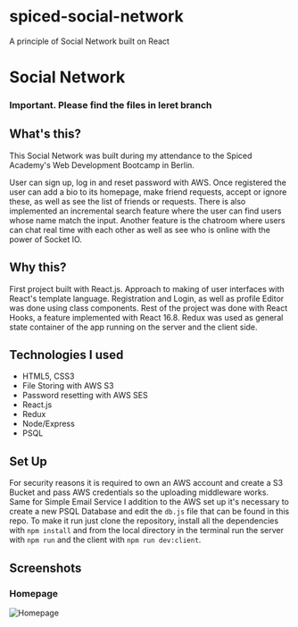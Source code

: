 # spiced-social-network
A principle of Social Network built on React

# Social Network

### Important. Please find the files in leret branch

## What's this?

This Social Network was built during my attendance to the Spiced Academy's Web Development Bootcamp in Berlin. 

User can sign up, log in and reset password with AWS.
Once registered the user can add a bio to its homepage, make friend requests, accept or ignore these, as well as see the list of friends or requests. There is also implemented an incremental search feature where the user can find users whose name match the input.
Another feature is the chatroom where users can chat real time with each other as well as see who is online with the power of Socket IO.

## Why this?

First project built with React.js. Approach to making of user interfaces with React's template language. Registration and Login, as well as profile Editor was done using class components. Rest of the project was done with React Hooks, a feature implemented with React 16.8. 
Redux was used as general state container of the app running on the server and the client side. 

## Technologies I used

- HTML5, CSS3
- File Storing with AWS S3
- Password resetting with AWS SES
- React.js
- Redux
- Node/Express
- PSQL

## Set Up

For security reasons it is required to own an AWS account and create a S3 Bucket and pass AWS credentials so the uploading middleware works. Same for Simple Email Service
I addition to the AWS set up it's necessary to create a new PSQL Database and edit the ```db.js``` file that can be found in this repo.
To make it run just clone the repository, install all the dependencies with ```npm install``` and from the local directory in the terminal run the server with ```npm run``` and the client with ```npm run dev:client```.

## Screenshots

### Homepage

![Homepage](https://github.com/l-legren/spiced-social-network/tree/leret/client/public/screenshots/homepage.jpg)
